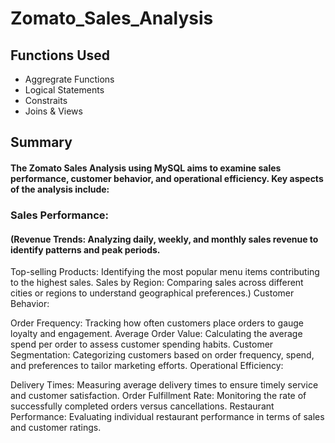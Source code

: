 # Zomato_Sales_Analysis


## **Functions Used**

* Aggregrate Functions
* Logical Statements
* Constraits
* Joins & Views


## Summary

#### The Zomato Sales Analysis using MySQL aims to examine sales performance, customer behavior, and operational efficiency. Key aspects of the analysis include:

### Sales Performance:

#### (Revenue Trends: Analyzing daily, weekly, and monthly sales revenue to identify patterns and peak periods.
Top-selling Products: Identifying the most popular menu items contributing to the highest sales.
Sales by Region: Comparing sales across different cities or regions to understand geographical preferences.)
Customer Behavior:

Order Frequency: Tracking how often customers place orders to gauge loyalty and engagement.
Average Order Value: Calculating the average spend per order to assess customer spending habits.
Customer Segmentation: Categorizing customers based on order frequency, spend, and preferences to tailor marketing efforts.
Operational Efficiency:

Delivery Times: Measuring average delivery times to ensure timely service and customer satisfaction.
Order Fulfillment Rate: Monitoring the rate of successfully completed orders versus cancellations.
Restaurant Performance: Evaluating individual restaurant performance in terms of sales and customer ratings.

